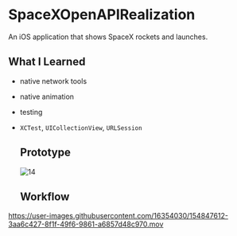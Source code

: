 # SpaceXOpenAPIRealization

An iOS application that shows SpaceX rockets and launches.

## What I Learned
 - native network tools
 - native animation
 - testing

 - ```XCTest```, ```UICollectionView```, ```URLSession```

   ## Prototype
   ![14](https://user-images.githubusercontent.com/16354030/149416623-f41033eb-d0b2-40cc-a197-970b7b8fe744.png)

   ## Workflow 
https://user-images.githubusercontent.com/16354030/154847612-3aa6c427-8f1f-49f6-9861-a6857d48c970.mov

